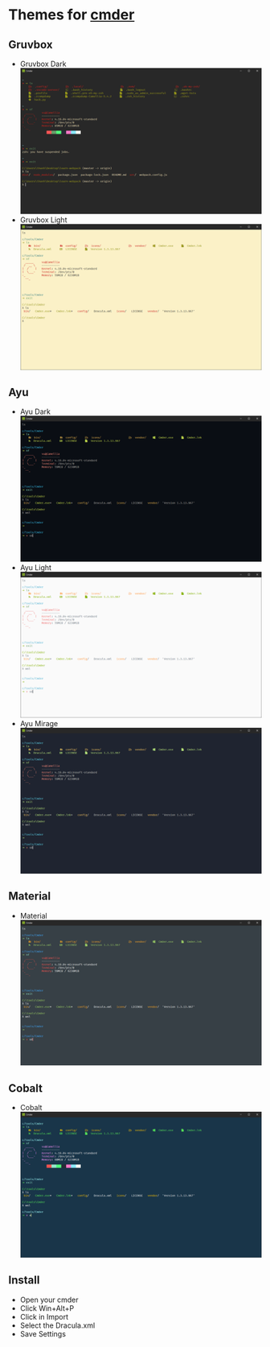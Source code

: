 # Themes for [cmder](http://cmder.net/)

## Gruvbox

- Gruvbox Dark
  ![Screenshot](/previews/gruvbox-dark.png)
- Gruvbox Light
  ![Screenshot](/previews/gruvbox-light.png)

## Ayu

- Ayu Dark
  ![Screenshot](/previews/ayu-dark.png)
- Ayu Light
  ![Screenshot](/previews/ayu-light.png)
- Ayu Mirage
  ![Screenshot](/previews/ayu-mirage.png)

## Material

- Material
  ![Screenshot](/previews/material.png)

## Cobalt

- Cobalt
  ![Screenshot](/previews/cobalt.png)

## Install

- Open your cmder
- Click Win+Alt+P
- Click in Import
- Select the Dracula.xml
- Save Settings
